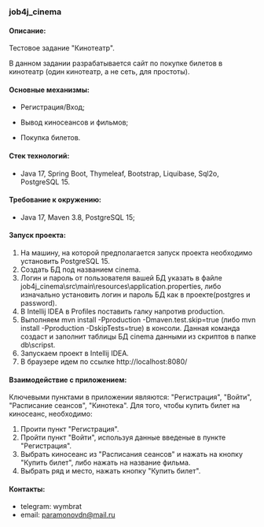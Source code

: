 ### job4j_cinema

#### Описание:

Тестовое задание "Кинотеатр".

В данном задании разрабатывается сайт по покупке билетов в кинотеатр (один кинотеатр, а не сеть, для простоты). 

#### Основные механизмы:

- Регистрация/Вход;

- Вывод киносеансов и фильмов;

- Покупка билетов. 

#### Стек технологий:

- Java 17, Spring Boot, Thymeleaf, Bootstrap, Liquibase, Sql2o, PostgreSQL 15.

#### Требование к окружению:

- Java 17, Maven 3.8, PostgreSQL 15;

#### Запуск проекта:
1. На машину, на которой предполагается запуск проекта необходимо установить PostgreSQL 15.
2. Создать БД под названием cinema.
3. Логин и пароль от пользователя вашей БД указать в файле job4j_cinema\src\main\resources\application.properties, либо изначально установить логин и пароль БД как в проекте(postgres и password).
4. В Intellij IDEA в Profiles поставить галку напротив production. 
5. Выполняем mvn install -Pproduction -Dmaven.test.skip=true (либо mvn install -Pproduction -DskipTests=true) в консоли. Данная команда создаст и заполнит таблицы БД cinema данными из скриптов в папке db\scripst.
6. Запускаем проект в Intellij IDEA.
7. В браузере идем по ссылке http://localhost:8080/

#### Взаимодействие с приложением:
Ключевыми пунктами в приложении являются: "Регистрация", "Войти", "Расписание сеансов", "Кинотека".
Для того, чтобы купить билет на киносеанс, необходимо: 
1. Проити пункт "Регистрация". 
2. Пройти пункт "Войти", используя данные введеные в пункте "Регистрация".
3. Выбрать киносеанс из "Расписания сеансов" и нажать на кнопку "Купить билет", либо нажать на название фильма. 
4. Выбрать ряд и место, нажать кнопку "Купить билет".


#### Контакты:
- telegram: wymbrat
- email: paramonovdn@mail.ru






